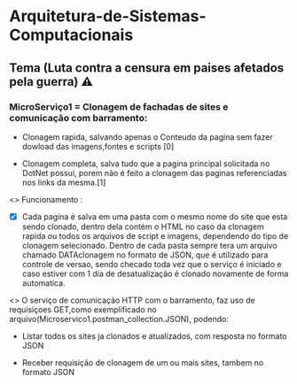 # Arquitetura-de-Sistemas-Computacionais
## Tema (Luta contra a censura em paises afetados pela guerra) ⚠️

### **MicroServiço1 = Clonagem de fachadas de sites e comunicação com barramento:**

- Clonagem rapida, salvando apenas o Conteudo da pagina sem fazer dowload das imagens,fontes e scripts [0]

- Clonagem completa, salva tudo que a pagina principal solicitada no DotNet possui, porem não é feito a clonagem das paginas referenciadas nos links da mesma.[1]

<> Funcionamento :
- [X] Cada pagina é salva em uma pasta com o mesmo nome do site que esta sendo clonado, dentro dela contém o HTML no caso da clonagem rapida ou todos os arquivos de script e imagens, dependendo do tipo de clonagem selecionado. Dentro de cada pasta sempre tera um arquivo chamado DATAclonagem no formato de JSON, que é utilizado para controle de versao, sendo checado toda vez que o serviço é iniciado e caso estiver com 1 dia de desatualização é clonado novamente de forma automatica.

<> O serviço de comunicação HTTP com o barramento, faz uso de requisiçoes GET,como exemplificado no arquivo(Microservico1.postman_collection.JSON), podendo:

- Listar todos os sites ja clonados e atualizados, com resposta no formato JSON

- Receber requisição de clonagem de um ou mais sites, tambem no formato JSON
